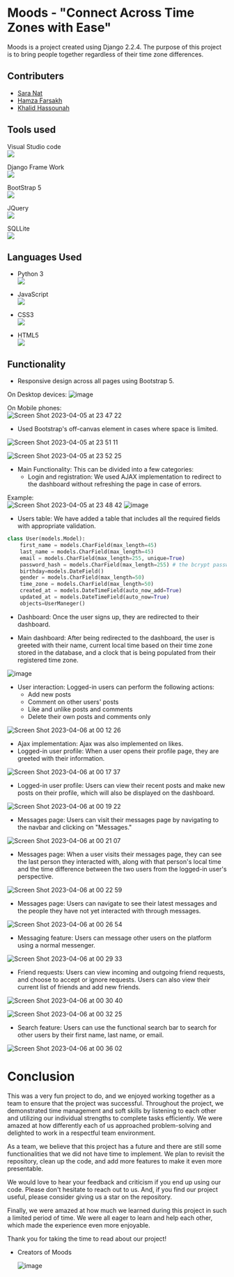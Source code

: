 # Moods - "Connect Across Time Zones with Ease"
Moods is a project created using Django 2.2.4. The purpose of this project is to bring people together regardless of their time zone differences.


## Contributers

* <a href="https://github.com/saranatour1">Sara  Nat</a>
* <a href="https://github.com/hamzafarsakh">Hamza Farsakh </a>
* <a href="https://github.com/KhalidHassouna">Khalid Hassounah </a>

## Tools used 
<p> <span>Visual Studio code</span> <br> <img src="https://img.shields.io/badge/Visual_Studio_Code-0078D4?style=for-the-badge&logo=visual%20studio%20code&logoColor=white" /> </p>


<p> <span>Django Frame Work </span> <br> <img src="https://img.shields.io/badge/Django-092E20?style=for-the-badge&logo=django&logoColor=green" /> </p>

<p> <span>BootStrap 5</span> <br> <img src="https://img.shields.io/badge/Bootstrap-563D7C?style=for-the-badge&logo=bootstrap&logoColor=white" /> </p>

<p> <span>JQuery</span> <br> <img src="https://img.shields.io/badge/jQuery-0769AD?style=for-the-badge&logo=jquery&logoColor=white" /> </p>

<p> <span>SQLLite</span> <br> <img src="https://img.shields.io/badge/SQLite-07405E?style=for-the-badge&logo=sqlite&logoColor=white" /> </p>


## Languages Used 
* Python 3   <br> <img src="https://img.shields.io/badge/Python-FFD43B?style=for-the-badge&logo=python&logoColor=blue" />

* JavaScript   <br> <img src="https://img.shields.io/badge/JavaScript-323330?style=for-the-badge&logo=javascript&logoColor=F7DF1E" />

* CSS3 <br> <img src="https://img.shields.io/badge/CSS3-1572B6?style=for-the-badge&logo=css3&logoColor=white" />

* HTML5 <br> <img src="https://img.shields.io/badge/HTML5-E34F26?style=for-the-badge&logo=html5&logoColor=white" />

## Functionality

- Responsive design across all pages using Bootstrap 5.


On Desktop devices:
![image](https://user-images.githubusercontent.com/77834808/230219214-593c6acb-9c33-4c08-bc0b-0240b6947338.png)

On Mobile phones: <br>
![Screen Shot 2023-04-05 at 23 47 22](https://user-images.githubusercontent.com/77834808/230219354-b80f6db5-5b4c-41c4-9106-fdf1d2596b20.png)

- Used Bootstrap's off-canvas element in cases where space is limited.


![Screen Shot 2023-04-05 at 23 51 11](https://user-images.githubusercontent.com/77834808/230220077-250d334e-d246-42ce-9123-cb23f7aab28f.png)

![Screen Shot 2023-04-05 at 23 52 25](https://user-images.githubusercontent.com/77834808/230220255-a09cff92-d9ac-412d-8003-02fadd153fd0.png)

- Main Functionality: This can be divided into a few categories:
  - Login and registration: We used AJAX implementation to redirect to the dashboard without refreshing the page in case of errors.


Example: <br>
![Screen Shot 2023-04-05 at 23 48 42](https://user-images.githubusercontent.com/77834808/230220817-b0a7db40-92ca-4a00-a652-978f6a5debd3.png)
![image](https://user-images.githubusercontent.com/77834808/230221122-d25c6c21-94f9-40e7-bed8-b547fa6360ae.png)

- Users table: We have added a table that includes all the required fields with appropriate validation.


```python
class User(models.Model):
    first_name = models.CharField(max_length=45)
    last_name = models.CharField(max_length=45)
    email = models.CharField(max_length=255, unique=True)
    password_hash = models.CharField(max_length=255) # the bcrypt password hash only.
    birthday=models.DateField()
    gender = models.CharField(max_length=50)
    time_zone = models.CharField(max_length=50)
    created_at = models.DateTimeField(auto_now_add=True)
    updated_at = models.DateTimeField(auto_now=True)
    objects=UserManeger()

```
- Dashboard: Once the user signs up, they are redirected to their dashboard.


- Main dashboard: After being redirected to the dashboard, the user is greeted with their name, current local time based on their time zone stored in the database, and a clock that is being populated from their registered time zone.

![image](https://user-images.githubusercontent.com/77834808/230222916-6de301a7-001c-42b4-8551-98e4fa3f62ef.png)

- User interaction: Logged-in users can perform the following actions:
  - Add new posts
  - Comment on other users' posts
  - Like and unlike posts and comments
  - Delete their own posts and comments only


![Screen Shot 2023-04-06 at 00 12 26](https://user-images.githubusercontent.com/77834808/230223353-b26ecb06-2e1a-46dc-8487-e235ab7383f4.png)

- Ajax implementation: Ajax was also implemented on likes.
- Logged-in user profile: When a user opens their profile page, they are greeted with their information.


![Screen Shot 2023-04-06 at 00 17 37](https://user-images.githubusercontent.com/77834808/230224094-5c3ccf39-e18e-4b9b-9011-8b63e3c2bad9.png)

- Logged-in user profile: Users can view their recent posts and make new posts on their profile, which will also be displayed on the dashboard.


![Screen Shot 2023-04-06 at 00 19 22](https://user-images.githubusercontent.com/77834808/230224345-bb883350-f2fb-4f32-8722-10518e6f1cd4.png)


- Messages page: Users can visit their messages page by navigating to the navbar and clicking on "Messages."

![Screen Shot 2023-04-06 at 00 21 07](https://user-images.githubusercontent.com/77834808/230224645-fe9e7774-c671-4dfc-8003-f4d1a6675926.png)


- Messages page: When a user visits their messages page, they can see the last person they interacted with, along with that person's local time and the time difference between the two users from the logged-in user's perspective.

![Screen Shot 2023-04-06 at 00 22 59](https://user-images.githubusercontent.com/77834808/230224900-c886ff85-7e60-4c85-a804-dea8da612080.png)

- Messages page: Users can navigate to see their latest messages and the people they have not yet interacted with through messages.


![Screen Shot 2023-04-06 at 00 26 54](https://user-images.githubusercontent.com/77834808/230225375-04a5eee4-7139-4922-9190-f273b167fa42.png)
- Messaging feature: Users can message other users on the platform using a normal messenger.

![Screen Shot 2023-04-06 at 00 29 33](https://user-images.githubusercontent.com/77834808/230225747-b89fe946-9812-4ee0-a99d-b0e51ebe96e3.png)

- Friend requests: Users can view incoming and outgoing friend requests, and choose to accept or ignore requests. Users can also view their current list of friends and add new friends.

![Screen Shot 2023-04-06 at 00 30 40](https://user-images.githubusercontent.com/77834808/230226411-64d9fad5-7682-4839-906d-126aa253160a.png)

![Screen Shot 2023-04-06 at 00 32 25](https://user-images.githubusercontent.com/77834808/230226463-8f00b0c2-bfa8-4ec0-bc5c-69c027a11b72.png)


- Search feature: Users can use the functional search bar to search for other users by their first name, last name, or email.



![Screen Shot 2023-04-06 at 00 36 02](https://user-images.githubusercontent.com/77834808/230226740-7519edce-c355-44de-9826-63d81e2ec2ef.png)


# Conclusion 

This was a very fun project to do, and we enjoyed working together as a team to ensure that the project was successful. Throughout the project, we demonstrated time management and soft skills by listening to each other and utilizing our individual strengths to complete tasks efficiently. We were amazed at how differently each of us approached problem-solving and delighted to work in a respectful team environment.

As a team, we believe that this project has a future and there are still some functionalities that we did not have time to implement. We plan to revisit the repository, clean up the code, and add more features to make it even more presentable. 

We would love to hear your feedback and criticism if you end up using our code. Please don't hesitate to reach out to us. And, if you find our project useful, please consider giving us a star on the repository. 

Finally, we were amazed at how much we learned during this project in such a limited period of time. We were all eager to learn and help each other, which made the experience even more enjoyable.

Thank you for taking the time to read about our project!

- Creators of Moods 



  ![image](https://user-images.githubusercontent.com/77834808/230228434-15fbe2c1-dc37-4518-9f00-9affb391acb0.png)